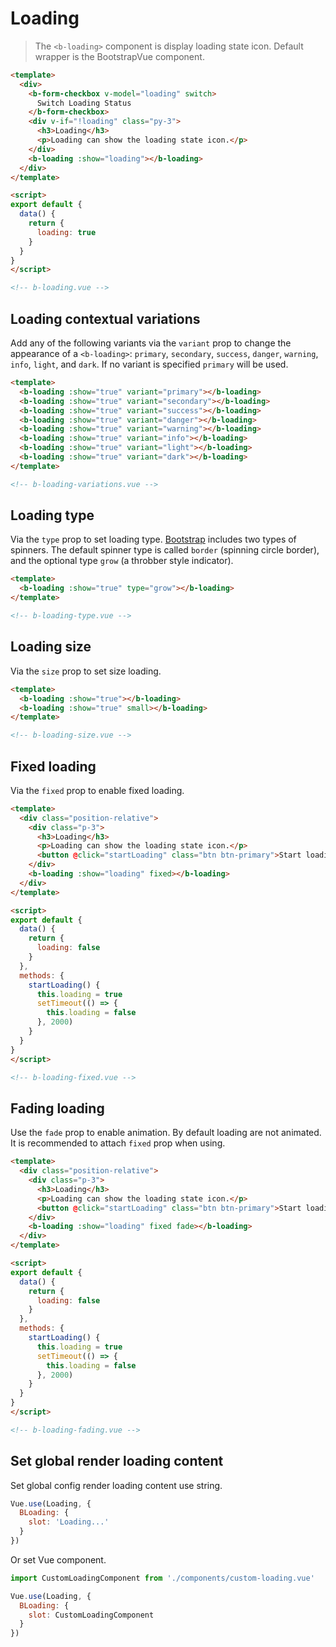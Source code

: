 # Loading

> The `<b-loading>` component is display loading state icon. Default wrapper is the BootstrapVue [<b-spinner>](https://bootstrap-vue.js.org/docs/components/spinner) component.

```html
<template>
  <div>
    <b-form-checkbox v-model="loading" switch>
      Switch Loading Status
    </b-form-checkbox>
    <div v-if="!loading" class="py-3">
      <h3>Loading</h3>
      <p>Loading can show the loading state icon.</p>
    </div>
    <b-loading :show="loading"></b-loading>
  </div>
</template>

<script>
export default {
  data() {
    return {
      loading: true
    }
  }
}
</script>

<!-- b-loading.vue -->
```

## Loading contextual variations

Add any of the following variants via the `variant` prop to change the appearance of a `<b-loading>`:
`primary`, `secondary`, `success`, `danger`, `warning`, `info`, `light`, and `dark`. If no variant
is specified `primary` will be used.

```html
<template>
  <b-loading :show="true" variant="primary"></b-loading>
  <b-loading :show="true" variant="secondary"></b-loading>
  <b-loading :show="true" variant="success"></b-loading>
  <b-loading :show="true" variant="danger"></b-loading>
  <b-loading :show="true" variant="warning"></b-loading>
  <b-loading :show="true" variant="info"></b-loading>
  <b-loading :show="true" variant="light"></b-loading>
  <b-loading :show="true" variant="dark"></b-loading>
</template>

<!-- b-loading-variations.vue -->
```

## Loading type

Via the `type` prop to set loading type. [Bootstrap](https://bootstrap-vue.js.org) includes two types of spinners. The default spinner type is called `border` (spinning circle border), and the optional type `grow` (a throbber style indicator).

```html
<template>
  <b-loading :show="true" type="grow"></b-loading>
</template>

<!-- b-loading-type.vue -->
```

## Loading size

Via the `size` prop to set size loading.

```html
<template>
  <b-loading :show="true"></b-loading>
  <b-loading :show="true" small></b-loading>
</template>

<!-- b-loading-size.vue -->
```

## Fixed loading

Via the `fixed` prop to enable fixed loading.

```html
<template>
  <div class="position-relative">
    <div class="p-3">
      <h3>Loading</h3>
      <p>Loading can show the loading state icon.</p>
      <button @click="startLoading" class="btn btn-primary">Start loading 2 seconds</button>
    </div>
    <b-loading :show="loading" fixed></b-loading>
  </div>
</template>

<script>
export default {
  data() {
    return {
      loading: false
    }
  },
  methods: {
    startLoading() {
      this.loading = true
      setTimeout(() => {
        this.loading = false
      }, 2000)
    }
  }
}
</script>

<!-- b-loading-fixed.vue -->
```

## Fading loading

Use the `fade` prop to enable animation. By default loading are not animated.
It is recommended to attach `fixed` prop when using.

```html
<template>
  <div class="position-relative">
    <div class="p-3">
      <h3>Loading</h3>
      <p>Loading can show the loading state icon.</p>
      <button @click="startLoading" class="btn btn-primary">Start loading 2 seconds</button>
    </div>
    <b-loading :show="loading" fixed fade></b-loading>
  </div>
</template>

<script>
export default {
  data() {
    return {
      loading: false
    }
  },
  methods: {
    startLoading() {
      this.loading = true
      setTimeout(() => {
        this.loading = false
      }, 2000)
    }
  }
}
</script>

<!-- b-loading-fading.vue -->
```

## Set global render loading content

Set global config render loading content use string.

```js
Vue.use(Loading, {
  BLoading: {
    slot: 'Loading...'
  }
})
```

Or set Vue component.

```js
import CustomLoadingComponent from './components/custom-loading.vue'

Vue.use(Loading, {
  BLoading: {
    slot: CustomLoadingComponent
  }
})
```
